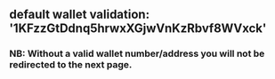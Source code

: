 ## default wallet validation: '1KFzzGtDdnq5hrwxXGjwVnKzRbvf8WVxck'

### NB: Without a valid wallet number/address you will not be redirected to the next page. 
